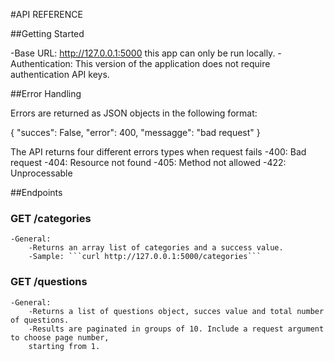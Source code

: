#API REFERENCE

##Getting Started

-Base URL: http://127.0.0.1:5000 this app can only be run locally.
-Authentication: This version of the application does not require authentication API keys.

##Error Handling

Errors are returned as JSON objects in the following format:

{
    "succes": False,
    "error": 400,
    "messagge": "bad request"
}

The API returns four different errors types when request fails
    -400: Bad request
    -404: Resource not found
    -405: Method not allowed
    -422: Unprocessable

##Endpoints

### GET /categories
    -General:
        -Returns an array list of categories and a success value.
        -Sample: ```curl http://127.0.0.1:5000/categories``` 

### GET /questions

    -General:
        -Returns a list of questions object, succes value and total number of questions.
        -Results are paginated in groups of 10. Include a request argument to choose page number,
        starting from 1.
